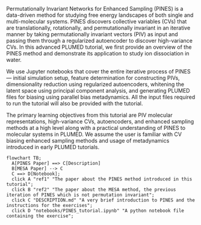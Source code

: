 Permutationally Invariant Networks for Enhanced Sampling (PINES) is a data-driven
method for studying free energy landscapes of both single and multi-molecular systems.
PINES discovers collective variables (CVs) that are translationally, rotationally, and
permutationally invariant in an iterative manner by taking permutationally invariant
vectors (PIV) as input and passing them through a regularized autoencoder to discover
high-variance CVs. In this advanced PLUMED tutorial, we first provide an overview of
the PINES method and demonstrate its application to study ion dissociation in water.


We use Jupyter notebooks that cover the entire iterative process of PINES — initial
simulation setup, feature determination for constructing PIVs, dimensionality reduction
using regularized autoencoders, whitening the latent space using principal component
analysis, and generating PLUMED files for biasing using parallel bias metadynamics. All
the input files required to run the tutorial will also be provided with the tutorial.

The primary learning objectives from this tutorial are PIV molecular representations,
high-variance CVs, autoencoders, and enhanced sampling methods at a high level
along with a practical understanding of PINES to molecular systems in PLUMED. We
assume the user is familiar with CV biasing enhanced sampling methods and usage of
metadynamics introduced in early PLUMED tutorials.

```mermaid
flowchart TB;
  A[PINES Paper] ==> C[Description] 
  B[MESA Paper] --> C
  C ==> D[Notebook];
  click A "ref1" "The paper about the PINES method introduced in this tutorial";
  click B "ref2" "The paper about the MESA method, the previous iteration of PINES which is not permutation invariant";
  click C "DESCRIPTION.md" "A very brief introduction to PINES and the instructions for the exercises";
  click D "notebooks/PINES_tutorial.ipynb" "A python notebook file containing the exercise";
```
